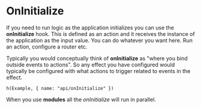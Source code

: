 # OnInitialize

If you need to run logic as the application initializes you can use the **onInitialize** hook. This is defined as an action and it receives the instance of the application as the input value. You can do whatever you want here. Run an action, configure a router etc.

Typically you would conceptually think of **onInitialize** as "where you bind outside events to actions". So any effect you have configured would typically be configured with what actions to trigger related to events in the effect.

```marksy
h(Example, { name: "api/onInitialize" })
```

When you use **modules** all the *onInitialize* will run in parallel.